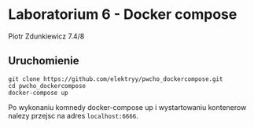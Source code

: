 # Laboratorium 6 - Docker compose

Piotr Zdunkiewicz 7.4/8

## Uruchomienie

```
git clone https://github.com/elektryy/pwcho_dockercompose.git
cd pwcho_dockercompose
docker-compose up
```

Po wykonaniu komnedy docker-compose up i wystartowaniu kontenerow nalezy przejsc na adres ```localhost:6666```.
